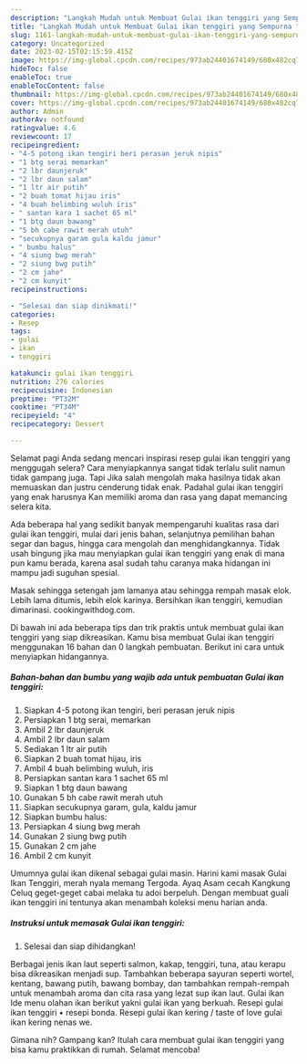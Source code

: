 ```yaml
---
description: "Langkah Mudah untuk Membuat Gulai ikan tenggiri yang Sempurna "
title: "Langkah Mudah untuk Membuat Gulai ikan tenggiri yang Sempurna "
slug: 1161-langkah-mudah-untuk-membuat-gulai-ikan-tenggiri-yang-sempurna
category: Uncategorized
date: 2023-02-15T02:15:59.415Z
image: https://img-global.cpcdn.com/recipes/973ab24401674149/680x482cq70/gulai-ikan-tenggiri-foto-resep-utama.jpg
hideToc: false
enableToc: true
enableTocContent: false
thumbnail: https://img-global.cpcdn.com/recipes/973ab24401674149/680x482cq70/gulai-ikan-tenggiri-foto-resep-utama.jpg
cover: https://img-global.cpcdn.com/recipes/973ab24401674149/680x482cq70/gulai-ikan-tenggiri-foto-resep-utama.jpg
author: Admin
authorAv: notfound
ratingvalue: 4.6
reviewcount: 17
recipeingredient:
- "4-5 potong ikan tengiri beri perasan jeruk nipis"
- "1 btg serai memarkan"
- "2 lbr daunjeruk"
- "2 lbr daun salam"
- "1 ltr air putih"
- "2 buah tomat hijau iris"
- "4 buah belimbing wuluh iris"
- " santan kara 1 sachet 65 ml"
- "1 btg daun bawang"
- "5 bh cabe rawit merah utuh"
- "secukupnya garam gula kaldu jamur"
- " bumbu halus"
- "4 siung bwg merah"
- "2 siung bwg putih"
- "2 cm jahe"
- "2 cm kunyit"
recipeinstructions:

- "Selesai dan siap dinikmati!"
categories:
- Resep
tags:
- gulai
- ikan
- tenggiri

katakunci: gulai ikan tenggiri 
nutrition: 276 calories
recipecuisine: Indonesian
preptime: "PT32M"
cooktime: "PT34M"
recipeyield: "4"
recipecategory: Dessert

---
```



Selamat pagi Anda sedang mencari inspirasi resep gulai ikan tenggiri yang menggugah selera? Cara menyiapkannya sangat tidak terlalu sulit namun tidak gampang juga. Tapi Jika salah mengolah maka hasilnya tidak akan memuaskan dan justru cenderung tidak enak. Padahal gulai ikan tenggiri yang enak harusnya Kan memiliki aroma dan rasa yang dapat memancing selera kita.


Ada beberapa hal yang sedikit banyak mempengaruhi kualitas rasa dari gulai ikan tenggiri, mulai dari jenis bahan, selanjutnya pemilihan bahan segar dan bagus, hingga cara mengolah dan menghidangkannya. Tidak usah bingung jika mau menyiapkan gulai ikan tenggiri yang enak di mana pun kamu berada, karena asal sudah tahu caranya maka hidangan ini mampu jadi suguhan spesial.

Masak sehingga setengah jam lamanya atau sehingga rempah masak elok. Lebih lama ditumis, lebih elok karinya. Bersihkan ikan tenggiri, kemudian dimarinasi. cookingwithdog.com.


Di bawah ini ada beberapa tips dan trik praktis untuk membuat gulai ikan tenggiri yang siap dikreasikan. Kamu bisa membuat Gulai ikan tenggiri menggunakan 16 bahan dan 0 langkah pembuatan. Berikut ini cara untuk menyiapkan hidangannya.

<!--inarticleads1-->

##### Bahan-bahan dan bumbu yang wajib ada untuk pembuatan Gulai ikan tenggiri:

1. Siapkan 4-5 potong ikan tengiri, beri perasan jeruk nipis
1. Persiapkan 1 btg serai, memarkan
1. Ambil 2 lbr daunjeruk
1. Ambil 2 lbr daun salam
1. Sediakan 1 ltr air putih
1. Siapkan 2 buah tomat hijau, iris
1. Ambil 4 buah belimbing wuluh, iris
1. Persiapkan  santan kara 1 sachet 65 ml
1. Siapkan 1 btg daun bawang
1. Gunakan 5 bh cabe rawit merah utuh
1. Siapkan secukupnya garam, gula, kaldu jamur
1. Siapkan  bumbu halus:
1. Persiapkan 4 siung bwg merah
1. Gunakan 2 siung bwg putih
1. Gunakan 2 cm jahe
1. Ambil 2 cm kunyit


Umumnya gulai ikan dikenal sebagai gulai masin. Harini kami masak Gulai Ikan Tenggiri, merah nyala memang Tergoda. Ayaq Asam cecah Kangkung Celuq geget-geget cabai melaka tu adoi berpeluh. Dengan membuat guali ikan tenggiri ini tentunya akan menambah koleksi menu harian anda. 

<!--inarticleads2-->

##### Instruksi untuk memasak Gulai ikan tenggiri:


1. Selesai dan siap dihidangkan!

Berbagai jenis ikan laut seperti salmon, kakap, tenggiri, tuna, atau kerapu bisa dikreasikan menjadi sup. Tambahkan beberapa sayuran seperti wortel, kentang, bawang putih, bawang bombay, dan tambahkan rempah-rempah untuk menambah aroma dan cita rasa yang lezat sup ikan laut. Gulai ikan Ide menu olahan ikan berikut yakni gulai ikan yang berkuah. Resepi gulai ikan tenggiri • resepi bonda. Resepi gulai ikan kering / taste of love gulai ikan kering nenas we. 

Gimana nih? Gampang kan? Itulah cara membuat gulai ikan tenggiri yang bisa kamu praktikkan di rumah. Selamat mencoba!
